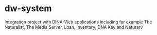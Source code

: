 # dw-system
Integration project with DINA-Web applications including for example The Naturalist, The Media Server, Loan, Inventory, DNA Key and Naturarv
